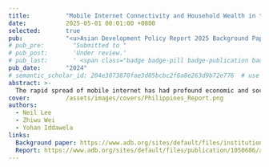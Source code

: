 ```yaml
---
title:          "Mobile Internet Connectivity and Household Wealth in the Philippines (Policy Report)"
date:           2025-05-01 00:01:00 +0800
selected:       true
pub:            "<u>Asian Development Policy Report 2025 Background Paper</u>, (May 2025)"
# pub_pre:        "Submitted to "
# pub_post:       'Under review.'
# pub_last:       ' <span class="badge badge-pill badge-publication badge-success">Spotlight</span>'
pub_date:       "2024"
# semantic_scholar_id: 204e3073870fae3d05bcbc2f6a8e263d9b72e776  # use this to retrieve citation count
abstract: >-
  The rapid spread of mobile internet has had profound economic and social consequences. In this context, understanding how policymakers can improve the economic impact of internet access is an important exercise. In this paper, we seek to understand the conditions under which mobile internet access impacts household wealth in the Philippines. In doing so, we examine factors including the urban/rural divide and the role of education in realizing the returns from better internet connectivity. We adopt an instrumental variable approach using distance to submarine cable landing points as an instrument for mobile internet access. Additionally, we exploit the staggered rollout of 0.27 million geocoded cell towers across the Philippines. Our findings show that mobile internet access significantly increases household wealth, particularly in rural areas and among less-educated households. However, proximity to cell towers appears important for internet quality, with diminished connectivity in regions farther from submarine cable landing points, which may exacerbate regional disparities. Additionally, while internet access boosts employment opportunities for secondary earners, it does not significantly impact overall female employment, which may result from structural barriers. These results suggest the need for policymakers to expand mobile internet coverage in underserved areas and to complement these investments with initiatives to improve internet quality, digital literacy, and access to educational resources. Addressing structural barriers, particularly for women and lower-income households, may also be important for ensuring equitable economic development through internet access.
cover:          /assets/images/covers/Philippines_Report.png
authors:
  - Neil Lee
  - Zhiwu Wei
  - Yohan Iddawela
links:
  Background paper: https://www.adb.org/sites/default/files/institutional-document/1052731/adpr2025bp-mobile-internet-connectivity-philippines.pdf
  Report: https://www.adb.org/sites/default/files/publication/1050686/asian-development-policy-report-2025.pdf
---
```

